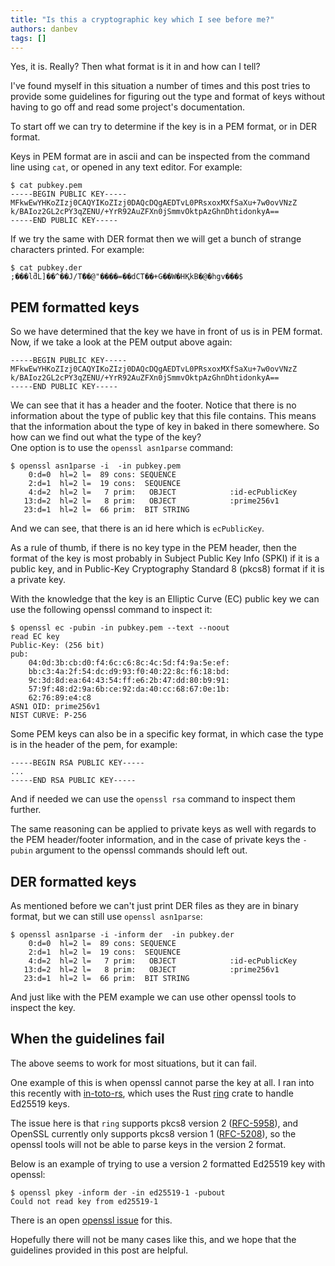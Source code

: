 ```yaml
---
title: "Is this a cryptographic key which I see before me?"
authors: danbev
tags: []
---
```


Yes, it is. Really? Then what format is it in and how can I tell?

I've found myself in this situation a number of times and this post tries to
provide some guidelines for figuring out the type and format of keys without
having to go off and read some project's documentation.

<!--truncate-->

To start off we can try to determine if the key is in a PEM format, or in
DER format.

Keys in PEM format are in ascii and can be inspected from the
command line using `cat`, or opened in any text editor. For example:

```console
$ cat pubkey.pem
-----BEGIN PUBLIC KEY-----
MFkwEwYHKoZIzj0CAQYIKoZIzj0DAQcDQgAEDTvL0PRsxoxMXfSaXu+7w0ovVNzZ
k/BAIoz2GL2cPY3qZENU/+YrR92AuZFXn0jSmmvOktpAzGhnDhtidonkyA==
-----END PUBLIC KEY-----
```

If we try the same with DER format then we will get a bunch of strange
characters printed. For example:

```console
$ cat pubkey.der
;���lƌL]��^��J/T�ٓ�@"����=��dCT��+G݀��W�HҚkΒ�@�hgv���$
```

## PEM formatted keys

So we have determined that the key we have in front of us is in PEM format.
Now, if we take a look at the PEM output above again:

```console
-----BEGIN PUBLIC KEY-----
MFkwEwYHKoZIzj0CAQYIKoZIzj0DAQcDQgAEDTvL0PRsxoxMXfSaXu+7w0ovVNzZ
k/BAIoz2GL2cPY3qZENU/+YrR92AuZFXn0jSmmvOktpAzGhnDhtidonkyA==
-----END PUBLIC KEY-----
```

We can see that it has a header and the footer. Notice that there is no
information about the type of public key that this file contains. This means
that the information about the type of key in baked in there somewhere. So how
can we find out what the type of the key?  
One option is to use the `openssl asn1parse` command:

```
$ openssl asn1parse -i  -in pubkey.pem
    0:d=0  hl=2 l=  89 cons: SEQUENCE
    2:d=1  hl=2 l=  19 cons:  SEQUENCE
    4:d=2  hl=2 l=   7 prim:   OBJECT            :id-ecPublicKey
   13:d=2  hl=2 l=   8 prim:   OBJECT            :prime256v1
   23:d=1  hl=2 l=  66 prim:  BIT STRING
```

And we can see, that there is an id here which is `ecPublicKey`.

As a rule of thumb, if there is no key type in the PEM header, then
the format of the key is most probably in Subject Public Key Info (SPKI) if it
is a public key, and in Public-Key Cryptography Standard 8 (pkcs8) format if it
is a private key.

With the knowledge that the key is an Elliptic Curve (EC) public key we can use
the following openssl command to inspect it:

```console
$ openssl ec -pubin -in pubkey.pem --text --noout
read EC key
Public-Key: (256 bit)
pub:
    04:0d:3b:cb:d0:f4:6c:c6:8c:4c:5d:f4:9a:5e:ef:
    bb:c3:4a:2f:54:dc:d9:93:f0:40:22:8c:f6:18:bd:
    9c:3d:8d:ea:64:43:54:ff:e6:2b:47:dd:80:b9:91:
    57:9f:48:d2:9a:6b:ce:92:da:40:cc:68:67:0e:1b:
    62:76:89:e4:c8
ASN1 OID: prime256v1
NIST CURVE: P-256
```

Some PEM keys can also be in a specific key format, in which case the type is
in the header of the pem, for example:

```
-----BEGIN RSA PUBLIC KEY-----
...
-----END RSA PUBLIC KEY-----
```

And if needed we can use the `openssl rsa` command to inspect them further.

The same reasoning can be applied to private keys as well with regards to the
PEM header/footer information, and in the case of private keys the `-pubin`
argument to the openssl commands should left out.

## DER formatted keys

As mentioned before we can't just print DER files as they are in binary format,
but we can still use `openssl asn1parse`:

```console
$ openssl asn1parse -i -inform der  -in pubkey.der
    0:d=0  hl=2 l=  89 cons: SEQUENCE
    2:d=1  hl=2 l=  19 cons:  SEQUENCE
    4:d=2  hl=2 l=   7 prim:   OBJECT            :id-ecPublicKey
   13:d=2  hl=2 l=   8 prim:   OBJECT            :prime256v1
   23:d=1  hl=2 l=  66 prim:  BIT STRING
```

And just like with the PEM example we can use other openssl tools to inspect the
key.

## When the guidelines fail

The above seems to work for most situations, but it can fail.

One example of this is when openssl cannot parse the key at all. I ran into this
recently with [in-toto-rs](https://github.com/in-toto/in-toto-rs), which uses
the Rust [ring](https://crates.io/crates/ring) crate to handle Ed25519 keys.

The issue here is that `ring` supports pkcs8 version 2
([RFC-5958](https://www.rfc-editor.org/rfc/rfc5958)), and OpenSSL currently only
supports pkcs8 version 1 ([RFC-5208](https://www.rfc-editor.org/rfc/rfc5208)),
so the openssl tools will not be able to parse keys in the version 2 format.

Below is an example of trying to use a version 2 formatted Ed25519 key with
openssl:

```console
$ openssl pkey -inform der -in ed25519-1 -pubout
Could not read key from ed25519-1
```

There is an open [openssl issue](https://github.com/openssl/openssl/issues/10468)
for this.

Hopefully there will not be many cases like this, and we hope that the
guidelines provided in this post are helpful.
